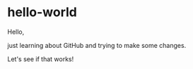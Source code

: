 # hello-world

Hello,

just learning about GitHub and trying to make some changes. 

Let's see if that works!
